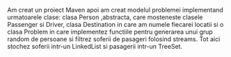 Am creat un proiect Maven apoi am creat modelul problemei implementand urmatoarele clase: clasa Person ,abstracta, care mosteneste clasele Passenger si Driver, clasa Destination in care am numele fiecarei locatii si o clasa Problem in care implementez functiile pentru generarea unui grup random de persoane si filtrez soferii de pasageri folosind streams. Tot aici stochez soferii intr-un LinkedList si pasagerii intr-un TreeSet.
